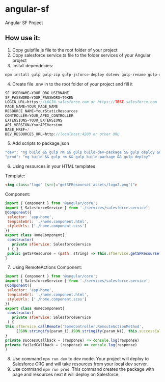 # angular-sf
Angular SF Project

## How use it:
1. Copy gulpfile.js file to the root folder of your project
2. Copy salesforce.service.ts file to the folder services of your Angular project
3. Install dependecies: 
```sh
npm install gulp gulp-zip gulp-jsforce-deploy dotenv gulp-rename gulp-replace gulp-file  --save-dev
```
4. Create file .env in to the root folder of your project and fill it
```js
SF_USERNAME=YOUR_ORG_USERNAME
SF_PASSWORD=YOUR_PASSWORD+TOKEN
LOGIN_URL=https://LOGIN.salesforce.com or https://TEST.salesforce.com
PAGE_NAME=YOUR_PAGE_NAME
RESOURCE_NAME=YourStaticResources
CONTROLLER=YOUR_APEX_CONTROLLER
EXTENSIONS=YOUR_EXTENSIONS
API_VERSION=YourAPIVersion
BASE_HREF=/
DEV_RESOURCES_URL=http://localhost:4200 or other URL
```
5. Add scripts to package.json
```js
"dev": "ng build && gulp rm && gulp build-dev-package && gulp deploy && ng serve",
"prod": "ng build && gulp rm && gulp build-package && gulp deploy"
```
6. Using resources in your HTML templates

Template:
```html
<img class="logo" [src]="getSFResourse('assets/logo2.png')">
```
Component:
```js
import { Component } from '@angular/core';
import { SalesforceService } from './services/salesforce.service';
@Component({
 selector: 'app-home',
 templateUrl: './home.component.html',
 styleUrls: ['./home.component.scss']
})
export class HomeComponent{
 constructor(
   private sfService: SalesforceService
 ) { }
 public getSFResourse = (path: string) => this.sfService.getSFResourse(path);
}
```
7. Using RemoteActions
Component:
```js
import { Component } from '@angular/core';
import { SalesforceService } from './services/salesforce.service';
@Component({
 selector: 'app-home',
 templateUrl: './home.component.html',
 styleUrls: ['./home.component.scss']
})
export class HomeComponent{
 constructor(
   private sfService: SalesforceService
 ) {
this.sfService.callRemote('SomeController.RemouteActionMethod',
     [JSON.stringify(param_1),JSON.stringify(param_N)], this.successCallback, this.failedCallback);
}
private successCallback = (response) => console.log(response)
private failedCallback = (response) => console.log(response)
}
```
8. Use command `npm run dev` to dev mode. 
Your project will deploy to Salesforce ORG and will take resources from your local dev server.
9. Use command `npm run prod`. 
This command creates the package with page and resources next it will deploy on Salesforce.

